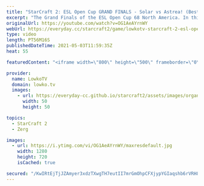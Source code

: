 ```yaml
---
title: "StarCraft 2: ESL Open Cup GRAND FINALS - Solar vs Astrea! (Best-of-5)"
excerpt: "The Grand Finals of the ESL Open Cup 68 North America. In this best-of-5 series of professional StarCraft 2 I cast Astrea versus Solar, a Protoss versus Zerg.  Support my work on Patreon: http://www.patreon.com/lowkotv Become a YouTube member: https://lowko.tv/join  My second channel: http://lowko.tv/morelowko"
originalUrl: https://youtube.com/watch?v=OG1AeAYrnWY
webUrl: https://everyday.cc/starcraft2/game/lowkotv-starcraft-2-esl-open-cup-grand-finals-solar-vs-astrea-best-of-5/
type: video
length: PT56M16S
publishedDateTime: 2021-05-03T11:59:35Z
heat: 55

featuredContent: "<iframe width=\"800\" height=\"500\" frameborder=\"0\" src=\"https://www.youtube.com/embed/OG1AeAYrnWY\" allow=\"accelerometer; autoplay; encrypted-media; gyroscope; picture-in-picture\" allowfullscreen></iframe>"

provider:
  name: LowkoTV
  domain: lowko.tv
  images:
    - url: https://everyday-cc.github.io/starcraft2/assets/images/organizations/lowko.tv-50x50.jpg
      width: 50
      height: 50

topics:
  - StarCraft 2
  - Zerg

images:
  - url: https://i.ytimg.com/vi/OG1AeAYrnWY/maxresdefault.jpg
    width: 1280
    height: 720
    isCached: true

secured: "/KwIRtEjTjJZAmyer3xdzTXwgTH7eutII7mrGmOhpCFXjypYGIaqshb6rVRH8LkVlBkea9ZpC+3UgmWi5UsL9rh7sG2V+HFKCJsX6N5FQxmn9z9K7xLGP3u1E0sZM51mhyKkM1r8aqCz9t68WYXSZThl26DhMT6Z4S75AOSX45QB9DCSuyjtr7Y4QFaW/wl3Vn7kPielb/nJ8G7wYXJi4vGQ3bHx/MdarBexgteX44RKB/8qLj1mPffPZnLa4ryEXwzEuiW5OJmDACQjNoK0oc9zqFkBTlBN43UYcqQ1OUE9R1wMPNKPK4UWZPLJIpe6otlPyVvrILvao/q2D5O5VdOv4p5IK5pelhuh1odfFTo4F+enyGNkaqsv0gkpd5FKno1w7bzleh/F1u/Ds67vK3qOGpOqm8SwIsFUdfpsiVk=;oBoAUGfqu65xorwRpZd4nw=="
---
```


